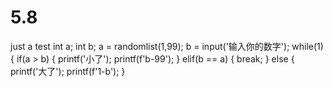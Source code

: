 # 5.8
just a test
int a;
int b;
a = randomlist(1,99);
b = input('输入你的数字');
while(1)
{
 if(a > b)
 {
  printf('小了');
  printf(f'b-99');
 }
 elif(b == a)
 {
  break;
 }
 else
 {
  printf('大了');
  printf(f'1-b');
 }
